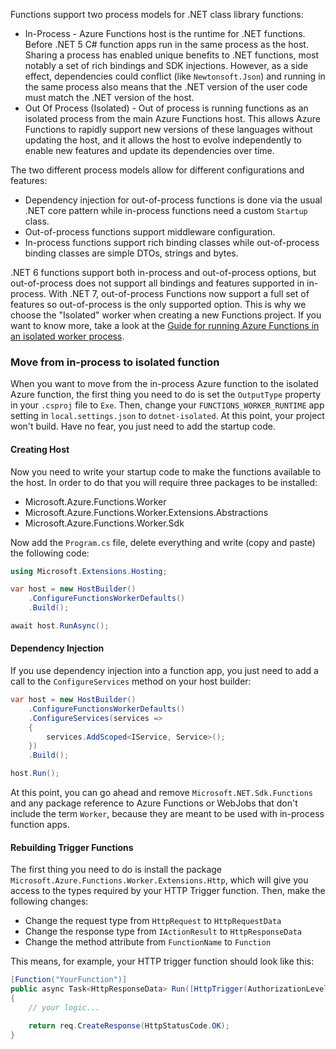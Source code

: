Functions support two process models for .NET class library functions:

* In-Process - Azure Functions host is the runtime for .NET functions. Before .NET 5 C# function apps run in the same process as the host. Sharing a process has enabled unique benefits to .NET functions, most notably a set of rich bindings and SDK injections. However, as a side effect, dependencies could conflict (like `Newtonsoft.Json`) and running in the same process also means that the .NET version of the user code must match the .NET version of the host.
* Out Of Process (Isolated) - Out of process is running functions as an isolated process from the main Azure Functions host. This allows Azure Functions to rapidly support new versions of these languages without updating the host, and it allows the host to evolve independently to enable new features and update its dependencies over time.

The two different process models allow for different configurations and features:

* Dependency injection for out-of-process functions is done via the usual .NET core pattern while in-process functions need a custom `Startup` class.
* Out-of-process functions support middleware configuration.
* In-process functions support rich binding classes while out-of-process binding classes are simple DTOs, strings and bytes.

.NET 6 functions support both in-process and out-of-process options, but out-of-process does not support all bindings and features supported in in-process. With .NET 7, out-of-process Functions now support a full set of features so out-of-process is the only supported option. This is why we choose the "Isolated" worker when creating a new Functions project. If you want to know more, take a look at the [Guide for running Azure Functions in an isolated worker process](https://docs.microsoft.com/en-us/azure/azure-functions/dotnet-isolated-process-guide?tabs=browser&pivots=development-environment-vs#differences-with-net-class-library-functions).

### Move from in-process to isolated function

When you want to move from the in-process Azure function to the isolated Azure function, the first thing you need to do is set the `OutputType` property in your `.csproj` file to `Exe`. Then, change your `FUNCTIONS_WORKER_RUNTIME` app setting in `local.settings.json` to `dotnet-isolated`. At this point, your project won't build. Have no fear, you just need to add the startup code.

#### Creating Host

Now you need to write your startup code to make the functions available to the host. In order to do that you will require three packages to be installed:

* Microsoft.Azure.Functions.Worker
* Microsoft.Azure.Functions.Worker.Extensions.Abstractions
* Microsoft.Azure.Functions.Worker.Sdk

Now add the ``Program.cs`` file, delete everything and write (copy and paste) the following code:

```c#
using Microsoft.Extensions.Hosting;

var host = new HostBuilder()
    .ConfigureFunctionsWorkerDefaults()
    .Build();

await host.RunAsync();
```

#### Dependency Injection

If you use dependency injection into a function app, you just need to add a call to the ``ConfigureServices`` method on your host builder:

```c#
var host = new HostBuilder()
    .ConfigureFunctionsWorkerDefaults()
    .ConfigureServices(services =>
    {
        services.AddScoped<IService, Service>();
    })
    .Build();

host.Run();
```

At this point, you can go ahead and remove ``Microsoft.NET.Sdk.Functions`` and any package reference to Azure Functions or WebJobs that don't include the term ``Worker``, because they are meant to be used with in-process function apps.

#### Rebuilding Trigger Functions

The first thing you need to do is install the package ``Microsoft.Azure.Functions.Worker.Extensions.Http``, which will give you access to the types required by your HTTP Trigger function. Then, make the following changes:

* Change the request type from `HttpRequest` to `HttpRequestData`
* Change the response type from `IActionResult` to `HttpResponseData`
* Change the method attribute from `FunctionName` to `Function`

This means, for example, your HTTP trigger function should look like this:

```c#
[Function("YourFunction")]
public async Task<HttpResponseData> Run([HttpTrigger(AuthorizationLevel.Function, "get", "post")] HttpRequestData req)
{
    // your logic...

    return req.CreateResponse(HttpStatusCode.OK);
}
```
